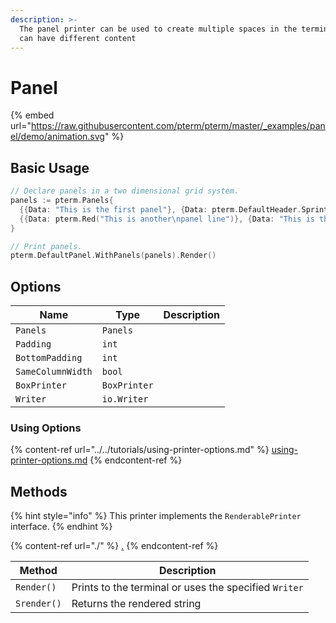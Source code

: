 ```yaml
---
description: >-
  The panel printer can be used to create multiple spaces in the terminal, which
  can have different content
---
```


# Panel

{% embed url="https://raw.githubusercontent.com/pterm/pterm/master/_examples/panel/demo/animation.svg" %}

## Basic Usage

```go
// Declare panels in a two dimensional grid system.
panels := pterm.Panels{
  {{Data: "This is the first panel"}, {Data: pterm.DefaultHeader.Sprint("Hello, World!")}, {Data: "This\npanel\ncontains\nmultiple\nlines"}},
  {{Data: pterm.Red("This is another\npanel line")}, {Data: "This is the second panel\nwith a new line"}},
}

// Print panels.
pterm.DefaultPanel.WithPanels(panels).Render()
```

## Options

| Name              | Type         | Description |
| ----------------- | ------------ | ----------- |
| `Panels`          | `Panels`     |             |
| `Padding`         | `int`        |             |
| `BottomPadding`   | `int`        |             |
| `SameColumnWidth` | `bool`       |             |
| `BoxPrinter`      | `BoxPrinter` |             |
| `Writer`          | `io.Writer`  |             |

### Using Options

{% content-ref url="../../tutorials/using-printer-options.md" %}
[using-printer-options.md](../../tutorials/using-printer-options.md)
{% endcontent-ref %}

## Methods

{% hint style="info" %}
This printer implements the `RenderablePrinter` interface.
{% endhint %}

{% content-ref url="./" %}
[.](./)
{% endcontent-ref %}

| Method      | Description                                           |
| ----------- | ----------------------------------------------------- |
| `Render()`  | Prints to the terminal or uses the specified `Writer` |
| `Srender()` | Returns the rendered string                           |
